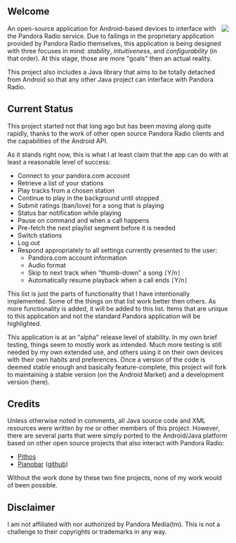 ## Welcome ##

<a href='http://code.google.com/p/pandoroid/downloads/detail?name=pandoroid.apk'><img src='https://www.google.com/chart?chs=150x150&cht=qr&chl=//pandoroid.googlecode.com/files/pandoroid.apk&chld=L|1&choe=UTF-8&nonsence=download-pandoroid.png' align='right' /></a> An open-source application for Android-based devices to interface with the Pandora Radio service. Due to failings in the proprietary application provided by Pandora Radio themselves, this application is being designed with three focuses in mind: _stability_, _intuitiveness_, and _configurability_ (in that order).  At this stage, those are more "goals" then an actual reality.

This project also includes a Java library that aims to be totally detached from Android so that any other Java project can interface with Pandora Radio.

## Current Status ##

This project started not that long ago but has been moving along quite rapidly, thanks to the work of other open source Pandora Radio clients and the capabilities of the Android API.

As it stands right now, this is what I at least claim that the app can do with at least a reasonable level of success:
  * Connect to your pandora.com account
  * Retrieve a list of your stations
  * Play tracks from a chosen station
  * Continue to play in the background until stopped
  * Submit ratings (ban/love) for a song that is playing
  * Status bar notification while playing
  * Pause on command and when a call happens
  * Pre-fetch the next playlist segment before it is needed
  * Switch stations
  * Log out
  * Respond appropriately to all settings currently presented to the user:
    * Pandora.com account information
    * Audio format
    * Skip to next track when "thumb-down" a song `[`Y/n`]`
    * Automatically resume playback when a call ends `[`Y/n`]`

This list is just the parts of functionality that I have intentionally implemented. Some of the things on that list work better then others.  As more functionality is added, it will be added to this list.  Items that are unique to this application and not the standard Pandora application will be highlighted.

This application is at an "alpha" release level of stability. In my own brief testing, things seem to mostly work as intended.  Much more testing is still needed by my own extended use, and others using it on their own devices with their own habits and preferences.  Once a version of the code is deemed stable enough and basically feature-complete, this project will fork to maintaining a stable version (on the Android Market) and a development version (here).

## Credits ##

Unless otherwise noted in comments, all Java source code and XML resources were written by me or other members of this project.  However, there are several parts that were simply ported to the Android/Java platform based on other open source projects that also interact with Pandora Radio:

  * [Pithos](http://kevinmehall.net/p/pithos/)
  * [Pianobar](http://6xq.net/html/00/17.html) ([github](https://github.com/PromyLOPh/pianobar/))

Without the work done by these two fine projects, none of my work would of been possible.

## Disclaimer ##

I am not affiliated with nor authorized by Pandora Media(tm).  This is not a challenge to their copyrights or trademarks in any way.